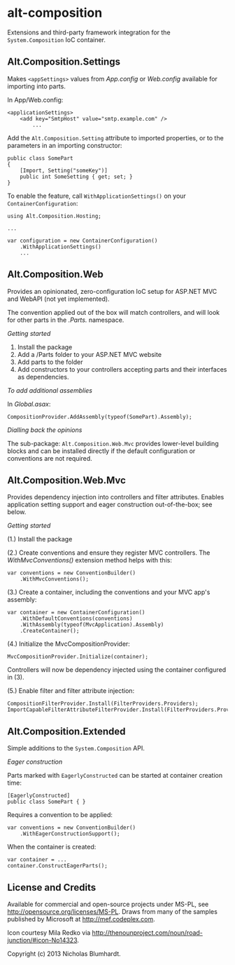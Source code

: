alt-composition
===============

Extensions and third-party framework integration for the `System.Composition` IoC container.

Alt.Composition.Settings
------------------------

Makes `<appSettings>` values from _App.config_ or _Web.config_ available for importing into parts.

In App/Web.config:

```
<applicationSettings>
	<add key="SmtpHost" value="smtp.example.com" />
		...
```

Add the `Alt.Composition.Setting` attribute to imported properties, or to the parameters in an importing constructor:
 

```
public class SomePart
{
	[Import, Setting("someKey")]
	public int SomeSetting { get; set; }
}
```

To enable the feature, call `WithApplicationSettings()` on your `ContainerConfiguration`:

```
using Alt.Composition.Hosting;

...

var configuration = new ContainerConfiguration()
	.WithApplicationSettings()
	...
```

Alt.Composition.Web
-------------------

Provides an opinionated, zero-configuration IoC setup for ASP.NET MVC and WebAPI (not yet implemented).

The convention applied out of the box will match controllers, and will look for other parts in the _*.Parts.*_ namespace.

*Getting started*

 1. Install the package
 2. Add a /Parts folder to your ASP.NET MVC website
 3. Add parts to the folder
 4. Add constructors to your controllers accepting parts and their interfaces as dependencies.

*To add additional assemblies*

In _Global.asax_:

```
CompositionProvider.AddAssembly(typeof(SomePart).Assembly);
```

*Dialling back the opinions*

The sub-package: `Alt.Composition.Web.Mvc` provides lower-level building blocks and can be installed directly if the default configuration or conventions are not required.

Alt.Composition.Web.Mvc
-----------------------

Provides dependency injection into controllers and filter attributes. Enables application setting support and eager construction out-of-the-box; see below.

*Getting started*

(1.) Install the package

(2.) Create conventions and ensure they register MVC controllers. The _WithMvcConventions()_ extension method helps with this:

```
var conventions = new ConventionBuilder()
	.WithMvcConventions();
```

(3.) Create a container, including the conventions and your MVC app's assembly:

```
var container = new ContainerConfiguration()
	.WithDefaultConventions(conventions)
	.WithAssembly(typeof(MvcApplication).Assembly)
	.CreateContainer();
```

(4.) Initialize the MvcCompositionProvider:

```
MvcCompositionProvider.Initialize(container);
```

Controllers will now be dependency injected using the container configured in (3).

 (5.) Enable filter and filter attribute injection:

```
CompositionFilterProvider.Install(FilterProviders.Providers);
ImportCapableFilterAttributeFilterProvider.Install(FilterProviders.Providers);
```

Alt.Composition.Extended
------------------------

Simple additions to the `System.Composition` API.

*Eager construction*

Parts marked with `EagerlyConstructed` can be started at container creation time:

```
[EagerlyConstructed]
public class SomePart { }
```

Requires a convention to be applied:

```
var conventions = new ConventionBuilder()
	.WithEagerConstructionSupport();
```

When the container is created:

```
var container = ...
container.ConstructEagerParts();
```

License and Credits
-------------------

Available for commercial and open-source projects under MS-PL, see http://opensource.org/licenses/MS-PL. Draws from many of the samples published by Microsoft at http://mef.codeplex.com.

Icon courtesy Mila Redko via http://thenounproject.com/noun/road-junction/#icon-No14323.

Copyright (c) 2013 Nicholas Blumhardt.

